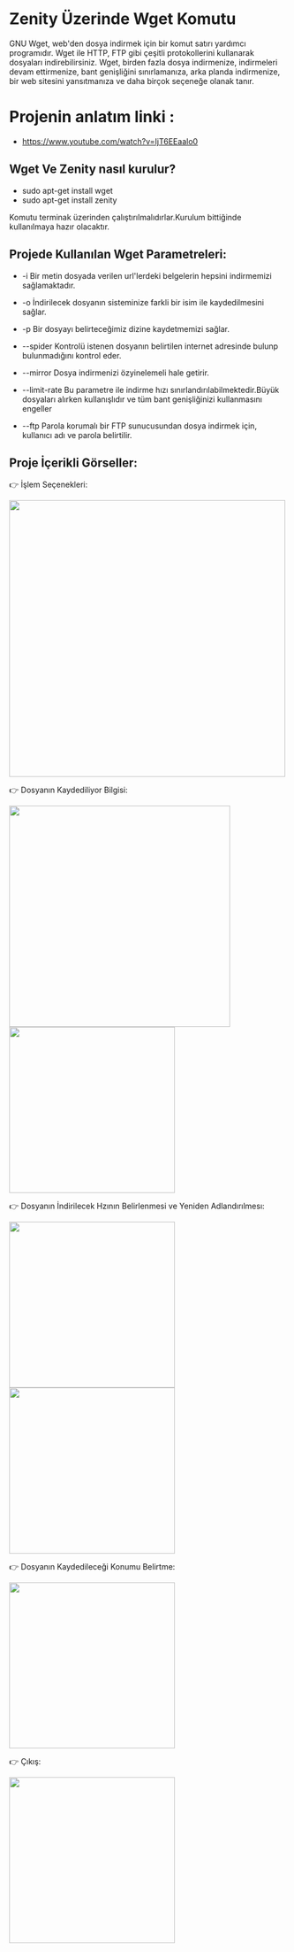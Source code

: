 # Zenity Üzerinde Wget Komutu
GNU Wget, web'den dosya indirmek için bir komut satırı yardımcı programıdır. Wget ile HTTP, FTP gibi çeşitli  protokollerini kullanarak dosyaları indirebilirsiniz. Wget, birden fazla dosya indirmenize, indirmeleri devam ettirmenize, bant genişliğini sınırlamanıza,  arka planda indirmenize, bir web sitesini yansıtmanıza ve daha birçok seçeneğe olanak tanır. 

# Projenin anlatım linki : 
- https://www.youtube.com/watch?v=IjT6EEaalo0

## Wget Ve Zenity nasıl kurulur?

- sudo apt-get install wget 
- sudo apt-get install zenity

Komutu terminak üzerinden çalıştırılmalıdırlar.Kurulum bittiğinde kullanılmaya hazır olacaktır.

## Projede Kullanılan Wget Parametreleri:
- -i
Bir metin dosyada verilen url'lerdeki belgelerin hepsini indirmemizi sağlamaktadır. 

- -o
İndirilecek dosyanın sisteminize farkli bir isim ile kaydedilmesini sağlar.

- -p
Bir dosyayı belirteceğimiz dizine kaydetmemizi sağlar.

- --spider
Kontrolü istenen dosyanın belirtilen internet adresinde bulunp bulunmadığını kontrol eder.

- --mirror 
Dosya indirmenizi özyinelemeli hale getirir.

- --limit-rate
Bu parametre ile indirme hızı sınırlandırılabilmektedir.Büyük dosyaları alırken kullanışlıdır ve tüm bant genişliğinizi kullanmasını engeller

- --ftp
Parola korumalı bir FTP sunucusundan dosya indirmek için, kullanıcı adı ve parola belirtilir.

## Proje İçerikli Görseller:

:point_right: İşlem Seçenekleri:

<img src="https://user-images.githubusercontent.com/55049795/149304334-309f0bc0-85ee-4aa8-ae22-48d9b37d1df7.jpeg" width="500">

:point_right: Dosyanın Kaydediliyor Bilgisi:

<img src="https://user-images.githubusercontent.com/55049795/149304757-c1f88b4b-aa5f-42ca-8471-0594dab6ddf4.jpeg" width="400">  <img src="https://user-images.githubusercontent.com/55049795/149305078-2eeba7c2-9110-4680-ad0c-2e12e0f0b408.jpeg" width="300">


:point_right: Dosyanın İndirilecek Hzının Belirlenmesi ve Yeniden Adlandırılmesı:

<img src="https://user-images.githubusercontent.com/55049795/149305236-0e54ac65-9f3f-4f9e-8d59-7a88c1588eef.jpeg" width="300"> <img src="https://user-images.githubusercontent.com/55049795/149305313-0a01aca8-2ed9-4fc5-bbc5-bdda61799a9f.jpeg" width="300">

:point_right: Dosyanın Kaydedileceği Konumu Belirtme:

<img src="https://user-images.githubusercontent.com/55049795/149305472-dfb59c00-3b06-46cb-8939-17f3968ac42c.jpeg" width="300">

:point_right: Çıkış:

<img src="https://user-images.githubusercontent.com/55049795/149305595-f7e3ff56-9a8f-4221-9ee9-b71b005be178.jpeg" width="300">



